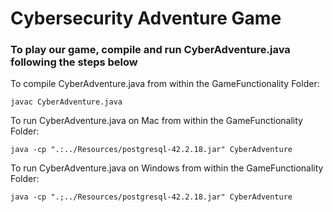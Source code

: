 # Cybersecurity Adventure Game   

### To play our game, compile and run CyberAdventure.java following the steps below

To compile CyberAdventure.java from within the GameFunctionality Folder:
```
javac CyberAdventure.java
```

To run CyberAdventure.java on Mac from within the GameFunctionality Folder:
```
java -cp ".:../Resources/postgresql-42.2.18.jar" CyberAdventure
```

To run CyberAdventure.java on Windows from within the GameFunctionality Folder:
```
java -cp ".;../Resources/postgresql-42.2.18.jar" CyberAdventure
```
